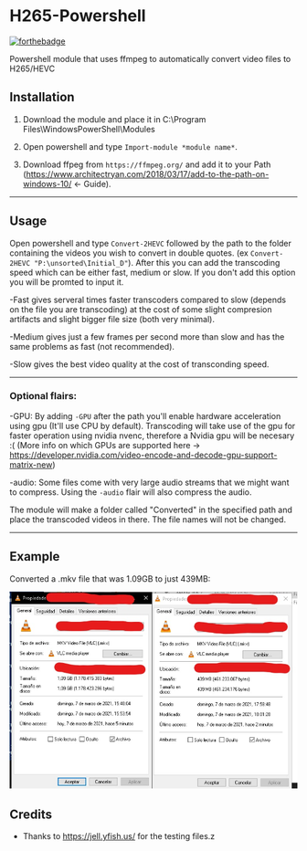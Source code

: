 # H265-Powershell

[![forthebadge](https://forthebadge.com/images/badges/works-on-my-machine.svg)](https://forthebadge.com)

Powershell module that uses ffmpeg to automatically convert video files to H265/HEVC

## Installation

1. Download the module and place it in C:\Program Files\WindowsPowerShell\Modules

2. Open powershell and type `Import-module *module name*`.

3. Download ffpeg from `https://ffmpeg.org/` and add it to your Path (https://www.architectryan.com/2018/03/17/add-to-the-path-on-windows-10/ <- Guide).

---

## Usage

Open powershell and type `Convert-2HEVC` followed by the path to the folder containing the videos you wish to convert in double quotes. 
(ex `Convert-2HEVC "P:\unsorted\Initial_D"`). After this you can add the transcoding speed which can be either fast, medium or slow. If you don't add this option you will be promted to input it.

 -Fast gives serveral times faster transcoders compared to slow (depends on the file you are transcoding) at the cost of some slight compresion artifacts and slight bigger file size (both very minimal).

 -Medium gives just a few frames per second more than slow and has the same problems as fast (not recommended).

 -Slow gives the best video quality at the cost of transconding speed.

 ---

### Optional flairs:

-GPU: By adding `-GPU` after the path you'll enable hardware acceleration using gpu (It'll use CPU by default). Transcoding will take use of the gpu for faster operation using nvidia nvenc, therefore a Nvidia gpu will be necesary :( (More info on which GPUs are supported here -> https://developer.nvidia.com/video-encode-and-decode-gpu-support-matrix-new)

-audio: Some files come with very large audio streams that we might want to compress. Using the `-audio` flair will also compress the audio.

The module will make a folder called "Converted" in the specified path and place the transcoded videos in there. The file names will not be changed. 

---

## Example

Converted a .mkv file that was 1.09GB to just 439MB:

![exampleConversion](https://github.com/stlenx/Images/blob/main/ScriptDoesThePog_LI.jpg)

## Credits

 - Thanks to https://jell.yfish.us/ for the testing files.z
